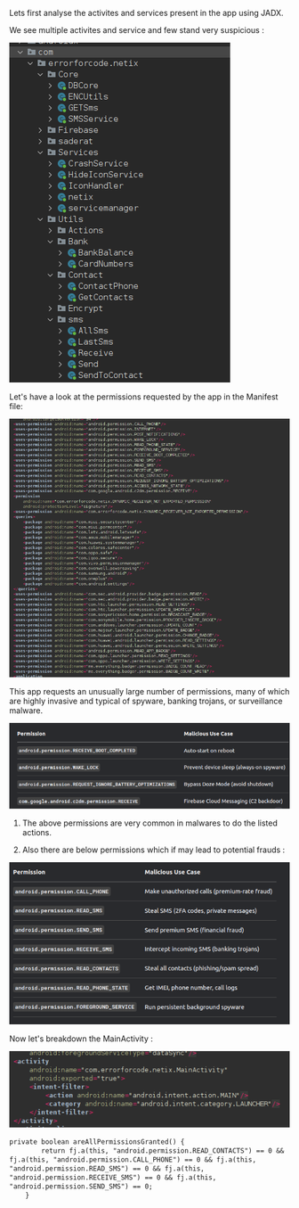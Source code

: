 Lets first analyse the activites and services present in the app using JADX. 

We see multiple activites and service and few stand very suspicious :

![images](images/susAct.png)

Let's have a look at the permissions requested by the app in the Manifest file:

![images](images/manifestPerms.png)

This app requests an unusually large number of permissions, many of which are highly invasive and typical of spyware, banking trojans, or surveillance malware.

![images](images/susPerms.png)

1) The above permissions are very common in malwares to do the listed actions. 

2) Also there are below permissions which if may lead to potential frauds : 

![images](images/susPerms2.png)

Now let's breakdown the MainActivity :

![images](images/ManifestMA.png)

```
private boolean areAllPermissionsGranted() {
        return fj.a(this, "android.permission.READ_CONTACTS") == 0 && fj.a(this, "android.permission.CALL_PHONE") == 0 && fj.a(this, "android.permission.READ_SMS") == 0 && fj.a(this, "android.permission.RECEIVE_SMS") == 0 && fj.a(this, "android.permission.SEND_SMS") == 0;
    }
```







